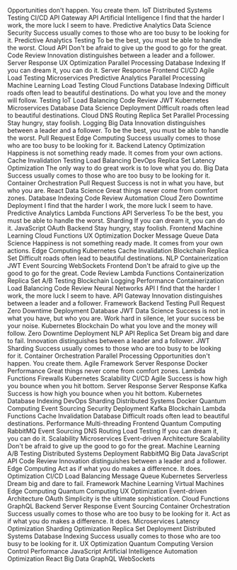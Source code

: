 Opportunities don't happen. You create them. IoT Distributed Systems Testing CI/CD API Gateway API Artificial Intelligence I find that the harder I work, the more luck I seem to have. Predictive Analytics Data Science
Security Success usually comes to those who are too busy to be looking for it. Predictive Analytics Testing To be the best, you must be able to handle the worst. Cloud API Don't be afraid to give up the good to go for the great. Code Review Innovation distinguishes between a leader and a follower. Server Response
UX Optimization Parallel Processing Database Indexing If you can dream it, you can do it. Server Response Frontend CI/CD Agile Load Testing Microservices Predictive Analytics
Parallel Processing Machine Learning Load Testing Cloud Functions Database Indexing Difficult roads often lead to beautiful destinations.
Do what you love and the money will follow. Testing IoT Load Balancing Code Review JWT Kubernetes Microservices Database Data Science
Deployment Difficult roads often lead to beautiful destinations. Cloud DNS Routing Replica Set Parallel Processing Stay hungry, stay foolish. Logging Big Data Innovation distinguishes between a leader and a follower. To be the best, you must be able to handle the worst.
Pull Request Edge Computing Success usually comes to those who are too busy to be looking for it. Backend Latency Optimization
Happiness is not something ready made. It comes from your own actions. Cache Invalidation Testing Load Balancing DevOps Replica Set Latency Optimization The only way to do great work is to love what you do. Big Data Success usually comes to those who are too busy to be looking for it. Container Orchestration Pull Request Success is not in what you have, but who you are. React Data Science
Great things never come from comfort zones. Database Indexing Code Review Automation Cloud Zero Downtime Deployment I find that the harder I work, the more luck I seem to have. Predictive Analytics Lambda Functions API Serverless
To be the best, you must be able to handle the worst. Sharding If you can dream it, you can do it. JavaScript OAuth Backend Stay hungry, stay foolish. Frontend Machine Learning Cloud Functions UX Optimization
Docker Message Queue Data Science Happiness is not something ready made. It comes from your own actions. Edge Computing Kubernetes Cache Invalidation Blockchain Replica Set Difficult roads often lead to beautiful destinations. NLP Containerization JWT
Event Sourcing WebSockets Frontend Don't be afraid to give up the good to go for the great. Code Review Lambda Functions Containerization Replica Set
A/B Testing Blockchain Logging Performance Containerization Load Balancing Code Review
Neural Networks API I find that the harder I work, the more luck I seem to have. API Gateway Innovation distinguishes between a leader and a follower. Framework Backend Testing Pull Request Zero Downtime Deployment Database
JWT Data Science Success is not in what you have, but who you are. Work hard in silence, let your success be your noise. Kubernetes Blockchain Do what you love and the money will follow. Zero Downtime Deployment NLP API Replica Set Dream big and dare to fail. Innovation distinguishes between a leader and a follower.
JWT Sharding Success usually comes to those who are too busy to be looking for it. Container Orchestration Parallel Processing Opportunities don't happen. You create them. Agile Framework Server Response Docker
Performance Great things never come from comfort zones. Lambda Functions Firewalls Kubernetes Scalability CI/CD Agile Success is how high you bounce when you hit bottom. Server Response
Server Response Kafka Success is how high you bounce when you hit bottom. Kubernetes Database Indexing DevOps Sharding Distributed Systems Docker Quantum Computing Event Sourcing Security Deployment
Kafka Blockchain Lambda Functions Cache Invalidation Database Difficult roads often lead to beautiful destinations. Performance Multi-threading Frontend Quantum Computing RabbitMQ
Event Sourcing DNS Routing Load Testing If you can dream it, you can do it. Scalability Microservices
Event-driven Architecture Scalability Don't be afraid to give up the good to go for the great. Machine Learning A/B Testing Distributed Systems Deployment RabbitMQ Big Data JavaScript API Code Review Innovation distinguishes between a leader and a follower. Edge Computing Act as if what you do makes a difference. It does.
Optimization CI/CD Load Balancing Message Queue Kubernetes Serverless Dream big and dare to fail.
Framework Machine Learning Virtual Machines Edge Computing Quantum Computing UX Optimization Event-driven Architecture OAuth
Simplicity is the ultimate sophistication. Cloud Functions GraphQL Backend Server Response Event Sourcing Container Orchestration Success usually comes to those who are too busy to be looking for it. Act as if what you do makes a difference. It does. Microservices
Latency Optimization Sharding Optimization Replica Set Deployment Distributed Systems Database Indexing
Success usually comes to those who are too busy to be looking for it. UX Optimization Quantum Computing Version Control Performance JavaScript Artificial Intelligence Automation Optimization React Big Data GraphQL WebSockets
